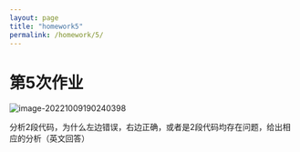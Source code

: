```yaml
---
layout: page
title: "homework5"
permalink: /homework/5/
---
```


# 第5次作业

![image-20221009190240398](https://cdn.jsdelivr.net/gh/lyh02/images/img/image-20221009190240398.png)

分析2段代码，为什么左边错误，右边正确，或者是2段代码均存在问题，给出相应的分析（英文回答）